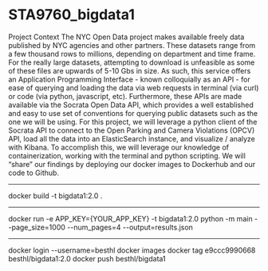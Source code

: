 # STA9760_bigdata1
Project Context The NYC Open Data project makes available freely data published by NYC agencies and other partners. These datasets range from a few thousand rows to millions, depending on department and time frame. For the really large datasets, attempting to download is unfeasible as some of these files are upwards of 5-10 Gbs in size. As such, this service offers an Application Programming Interface - known colloquially as an API - for ease of querying and loading the data via web requests in terminal (via curl) or code (via python, javascript, etc). Furthermore, these APIs are made available via the Socrata Open Data API, which provides a well established and easy to use set of conventions for querying public datasets such as the one we will be using. For this project, we will leverage a python client of the Socrata API to connect to the Open Parking and Camera Violations (OPCV) API, load all the data into an ElasticSearch instance, and visualize / analyze with Kibana. To accomplish this, we will leverage our knowledge of containerization, working with the terminal and python scripting. We will “share” our findings by deploying our docker images to Dockerhub and our code to Github.
___________________________
docker build -t bigdata1:2.0 .  
___________________________
docker run -e APP_KEY={YOUR_APP_KEY} -t bigdata1:2.0 python -m main --page_size=1000 --num_pages=4 --output=results.json
___________________________
docker login --username=besthl docker images docker tag e9ccc9990668 besthl/bigdata1:2.0 docker push besthl/bigdata1
